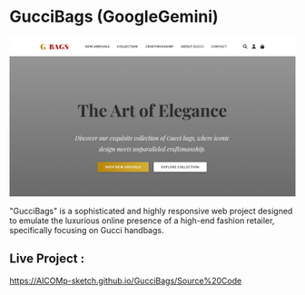 # GucciBags (GoogleGemini) 

![My Screenshot](Images/Image1.png)

"GucciBags" is a sophisticated and highly responsive web project designed to emulate the luxurious online presence of a high-end fashion retailer, specifically focusing on Gucci handbags. 

## Live Project :  
https://AICOMp-sketch.github.io/GucciBags/Source%20Code